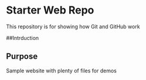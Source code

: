 # Starter Web Repo


This repository is for showing how Git and GitHub work

##Intrduction


## Purpose

Sample website with plenty of files for demos

